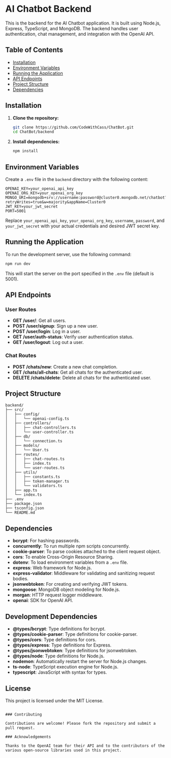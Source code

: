 # AI Chatbot Backend

This is the backend for the AI Chatbot application. It is built using Node.js, Express, TypeScript, and MongoDB. The backend handles user authentication, chat management, and integration with the OpenAI API.

## Table of Contents

- [Installation](#installation)
- [Environment Variables](#environment-variables)
- [Running the Application](#running-the-application)
- [API Endpoints](#api-endpoints)
- [Project Structure](#project-structure)
- [Dependencies](#dependencies)

## Installation

1. **Clone the repository:**
   ```bash
   git clone https://github.com/CodeWithCass/ChatBot.git
   cd ChatBot/backend
   ```

2. **Install dependencies:**
   ```bash
   npm install
   ```

## Environment Variables

Create a `.env` file in the `backend` directory with the following content:

```env
OPENAI_KEY=your_openai_api_key
OPENAI_ORG_KEY=your_openai_org_key
MONGO_URI=mongodb+srv://username:password@cluster0.mongodb.net/chatbot?retryWrites=true&w=majority&appName=Cluster0
JWT_KEY=your_jwt_secret
PORT=5001
```

Replace `your_openai_api_key`, `your_openai_org_key`, `username`, `password`, and `your_jwt_secret` with your actual credentials and desired JWT secret key.

## Running the Application

To run the development server, use the following command:

```bash
npm run dev
```

This will start the server on the port specified in the `.env` file (default is 5001).

## API Endpoints

### User Routes

- **GET /user/**: Get all users.
- **POST /user/signup**: Sign up a new user.
- **POST /user/login**: Log in a user.
- **GET /user/auth-status**: Verify user authentication status.
- **GET /user/logout**: Log out a user.

### Chat Routes

- **POST /chats/new**: Create a new chat completion.
- **GET /chats/all-chats**: Get all chats for the authenticated user.
- **DELETE /chats/delete**: Delete all chats for the authenticated user.

## Project Structure

```
backend/
├── src/
│   ├── config/
│   │   └── openai-config.ts
│   ├── controllers/
│   │   ├── chat-controllers.ts
│   │   └── user-controller.ts
│   ├── db/
│   │   └── connection.ts
│   ├── models/
│   │   └── User.ts
│   ├── routes/
│   │   ├── chat-routes.ts
│   │   ├── index.ts
│   │   └── user-routes.ts
│   ├── utils/
│   │   ├── constants.ts
│   │   ├── token-manager.ts
│   │   └── validators.ts
│   ├── app.ts
│   └── index.ts
├── .env
├── package.json
├── tsconfig.json
└── README.md
```

## Dependencies

- **bcrypt**: For hashing passwords.
- **concurrently**: To run multiple npm scripts concurrently.
- **cookie-parser**: To parse cookies attached to the client request object.
- **cors**: To enable Cross-Origin Resource Sharing.
- **dotenv**: To load environment variables from a `.env` file.
- **express**: Web framework for Node.js.
- **express-validator**: Middleware for validating and sanitizing request bodies.
- **jsonwebtoken**: For creating and verifying JWT tokens.
- **mongoose**: MongoDB object modeling for Node.js.
- **morgan**: HTTP request logger middleware.
- **openai**: SDK for OpenAI API.

## Development Dependencies

- **@types/bcrypt**: Type definitions for bcrypt.
- **@types/cookie-parser**: Type definitions for cookie-parser.
- **@types/cors**: Type definitions for cors.
- **@types/express**: Type definitions for Express.
- **@types/jsonwebtoken**: Type definitions for jsonwebtoken.
- **@types/node**: Type definitions for Node.js.
- **nodemon**: Automatically restart the server for Node.js changes.
- **ts-node**: TypeScript execution engine for Node.js.
- **typescript**: JavaScript with syntax for types.

## License

This project is licensed under the MIT License.
```

### Contributing

Contributions are welcome! Please fork the repository and submit a pull request.

### Acknowledgements

Thanks to the OpenAI team for their API and to the contributors of the various open-source libraries used in this project.
```
